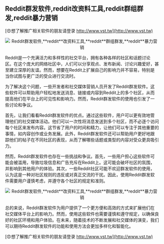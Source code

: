 ## **Reddit群发软件,**reddit**改资料工具,**reddit**群组群发,**reddit**暴力营销**

[😍想了解推广相关软件的朋友请登录 http://www.vst.tw](http://www.vst.tw)

 <center><img src="https://vst.tw/MP4/tuiguang/png/8.png" alt="Reddit群发软件,**reddit**改资料工具,**reddit**群组群发,**reddit**暴力营销"></center>

Reddit是一个充满活力和多样性的社交平台，拥有各种各样的社区和话题讨论区。在这个庞大的网络社区中，人们可以分享观点、发布新闻、讨论兴趣爱好，甚至建立深厚的友谊。然而，想要在Reddit上扩展自己的影响力并不容易，特别是当你试图与更广泛的受众进行交流时。

为了解决这个问题，一些开发者和社交媒体营销人员开发了Reddit群发软件。这些软件可以帮助用户轻松地发送消息、链接或内容到Reddit上的多个社区，从而提高他们在平台上的可见性和影响力。然而，Reddit群发软件的使用也引发了一些讨论和争议。

首先，让我们看看Reddit群发软件的优点。通过这些软件，用户可以更有效地管理他们的社交媒体活动。他们可以一次性将消息发送到多个社区，而不必逐个访问每个社区来发布内容。这节省了用户的时间和精力，让他们可以专注于其他重要的事情，如内容创作或业务发展。此外，Reddit群发软件还可以帮助用户更好地跟踪他们的帖子在不同社区的表现，从而了解哪些话题或类型的内容对受众更具吸引力。

然而，Reddit群发软件也存在一些挑战和争议。首先，一些用户担心这些软件可能会被滥用，导致垃圾信息和广告充斥在Reddit上。这可能会破坏社区的氛围，并影响到其他用户的体验。其次，一些Reddit社区可能不欢迎群发软件的使用，认为这是一种对社区规则的违反或对真正交流的干扰。因此，使用Reddit群发软件需要用户谨慎考虑，并遵守各个社区的规定和准则。

 <center><img src="https://vst.tw/MP4/tuiguang/png/2.png" alt="Reddit群发软件,**reddit**改资料工具,**reddit**群组群发,**reddit**暴力营销"></center>

总的来说，Reddit群发软件为用户提供了一个更方便和高效的方式来扩展他们在社交媒体平台上的影响力。然而，使用这些软件也需要谨慎和遵守规定，以确保良好的社区环境和用户体验。在未来，随着技术的不断发展和社交媒体的演变，我们可以期待Reddit群发软件的功能和使用方法会更加多样化和智能化。

[😍想了解推广相关软件的朋友请登录 http://www.vst.tw](http://www.vst.tw)




